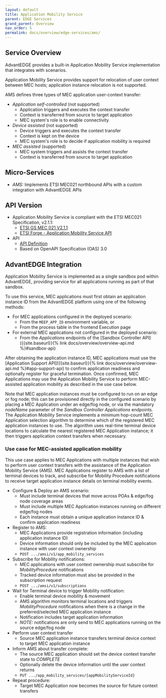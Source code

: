 ```yaml
---
layout: default
title: Application Mobility Service
parent: EDGE Services
grand_parent: Overview
nav_order: 5
permalink: docs/overview/edge-services/ams/
---
```


## Service Overview
AdvantEDGE provides a built-in Application Mobility Service implementation that integrates with scenarios.

Application Mobility Service provides support for relocation of user context between MEC hosts; application instance relocation is not supported.

AMS defines three types of MEC application user-context transfer:
- _Application self-controlled_ (not supported)
  - Application triggers and executes the context transfer
  - Context is transferred from source to target application
  - MEC system's role is to enable connectivity
- _Device assisted_ (not supported)
  - Device triggers and executes the context transfer
  - Context is kept on the device
  - MEC system's role is to decide if application mobility is required
- _MEC assisted_ (supported)
  - MEC system triggers and assists the context transfer
  - Context is transferred from source to target application

## Micro-Services
  - _AMS:_ Implements ETSI MEC021 northbound APIs with a custom integration with AdvantEDGE APIs

## API Version
- Application Mobility Service is compliant with the ETSI MEC021 Specification, v2.1.1:
  - [ETSI GS MEC 021 V2.1.1](https://www.etsi.org/deliver/etsi_gs/MEC/001_099/021/02.01.01_60/gs_MEC021v020101p.pdf)
  - [ETSI Forge - Application Mobility Service API](https://forge.etsi.org/rep/mec/gs021-amsi-api)
- API
  - [API Definition](https://github.com/InterDigitalInc/AdvantEDGE/tree/master/docs/api-ams)
  - Based on OpenAPI Specification (OAS) 3.0

## AdvantEDGE Integration
Application Mobility Service is implemented as a single sandbox pod within AdvantEDGE, providing service for all applications running as part of that sandbox.

To use this service, MEC applications must first obtain an application instance ID from the AdvantEDGE platform using one of the following methods:
- For MEC applications configured in the deployed scenario:
  - From the ```MEEP_APP_ID``` environment variable, or
  - From the process table in the frontend Execution page
- For external MEC applications not configured in the deployed scenario:
  - From the _Applications_ endpoints of the [Sandbox Controller API]({{site.baseurl}}{% link docs/overview/overview-api.md %}#sandbox-api)

After obtaining the application instance ID, MEC applications must use the [Application Support API]({{site.baseurl}}{% link docs/overview/overview-api.md %}#app-support-api) to confirm application readiness and optionally register for graceful termination. Once confirmed, MEC Applications may use the Application Mobility Service to perform MEC-assisted application mobility as described in the use case below.

Note that MEC application instances must be configured to run on an edge or fog node; this can be provisioned directly in the configured scenario by placing a MEC Application under an edge/fog node, or via the mandatory _nodeName_ parameter of the _Sandbox Controller Applications_ endpoints. The Application Mobility Service implements a minimum hop-count MEC Application selection algorithm to determine which of the registered MEC application instances to use. The algorithm uses real-time terminal device locations to calculate the nearest registered MEC Application instance; it then triggers application context transfers when necessary.

### Use case for MEC-assisted application mobility
This use case applies to MEC Applications with multiple instances that wish to perform user context transfers with the assistance of the Application Mobility Service (AMS). MEC Applications register to AMS with a list of terminal devices to track, and subscribe for Mobility Procedure notifications to receive target application instance details on terminal mobility events.
- Configure & Deploy an AMS scenario: 
  - Must include terminal devices that move across POAs & edge/fog node coverage areas
  - Must include multiple MEC Application instances running on different edge/fog nodes
  - Each instance must obtain a unique application instance ID & confirm application readiness
- Register to AMS:
  - MEC Applications provide registration information (including application instance ID)
  - Device information should only be included by the MEC application instance with user context ownership
  - ```POST .../amsi/v1/app_mobility_services```
- Subscribe for Mobility notifications:
  - MEC applications with user context ownership must subscribe for _MobilityProcedure_ notifications
  - Tracked device information must also be provided in the subscription request
  - ```POST .../amsi/v1/subscriptions```
- Wait for Terminal device to trigger Mobility notification:
  - Enable terminal device mobility & movement
  - AMS algorithm monitors terminal locations and triggers _MobilityProcedure_ notifications when there is a change in the preferred/selected MEC application instance
  - Notification includes target application information
  - _NOTE:_ notifications are only send to MEC applications running on the source edge/fog node
- Perform user context transfer
  - Source MEC application instance transfers terminal device context to target MEC application instance
- Inform AMS about transfer complete:
  - The source MEC application should set the device context transfer state to _COMPLETE_
  - Optionally delete the device information until the user context returns
  - ```PUT .../app_mobility_services/{appMobilityServiceId}```
- Repeat procedure:
  - Target MEC Application now becomes the source for future context transfers
